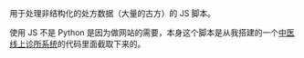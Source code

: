 用于处理非结构化的处方数据（大量的古方）的 JS 脚本。

使用 JS 不是 Python 是因为做网站的需要，本身这个脚本是从我搭建的一个[中医线上诊所系统](https://github.com/dilab-scu/TCM-System)的代码里面截取下来的。
